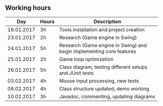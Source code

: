 ## Working hours
Day | Hours | Description
--------------- | ----- | ------
18.01.2017 | 3h | Tools installation and project creation
23.01.2017 | 2h | Research (Game engine in Swing)
24.01.2017 | 5h | Research (Game engine in Swing) and begin implementing core features
25.01.2017 | 2h | Game loop optimization
26.01.2017 | 5h | Class diagram, testing different setups and JUnit tests
03.02.2017 | 4h | Mouse input processing, new tests
08.02.2017 | 4h | Class structure updated, demo working
10.02.2017 | 3h | Javadoc, commenting, updating diagrams